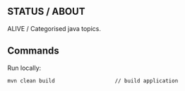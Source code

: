 ## STATUS / ABOUT

ALIVE / Categorised java topics.

## Commands

Run locally:

```
mvn clean build                   // build application
```
